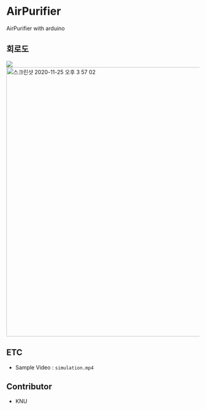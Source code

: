 # AirPurifier
AirPurifier with arduino

## 회로도
<img src="https://user-images.githubusercontent.com/45276804/100193226-b668e800-2f36-11eb-921b-b76ab12d4a71.png"/>
<img width="702" alt="스크린샷 2020-11-25 오후 3 57 02" src="https://user-images.githubusercontent.com/45276804/100193332-def0e200-2f36-11eb-9934-0c817ec8a5a7.png">


## ETC
- Sample Video : `simulation.mp4`

## Contributor
- KNU

